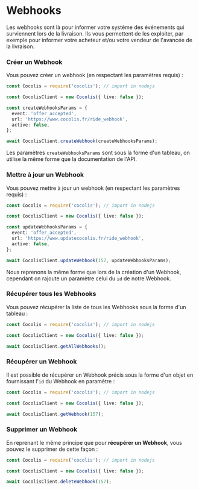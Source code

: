 # Webhooks

Les webhooks sont là pour informer votre système des événements qui surviennent lors de la livraison. Ils vous permettent de les exploiter, par exemple pour informer votre acheteur et/ou votre vendeur de l'avancée de la livraison.

### Créer un Webhook

Vous pouvez créer un webhook (en respectant les paramètres requis) :

```typescript
const Cocolis = require('cocolis'); // import in nodejs

const CocolisClient = new Cocolis({ live: false });

const createWebhooksParams = {
  event: 'offer_accepted',
  url: 'https://www.cocolis.fr/ride_webhook',
  active: false,
};

await CocolisClient.createWebhook(createWebhooksParams);
```

Les paramètres `createWebhooksParams` sont sous la forme d'un tableau, on utilise la même forme que la documentation de l'API.

### Mettre à jour un Webhook

Vous pouvez mettre à jour un webhook (en respectant les paramètres requis) :

```typescript
const Cocolis = require('cocolis'); // import in nodejs

const CocolisClient = new Cocolis({ live: false });

const updateWebhooksParams = {
  event: 'offer_accepted',
  url: 'https://www.updatecocolis.fr/ride_webhook',
  active: false,
};

await CocolisClient.updateWebhook(157, updateWebhooksParams);
```

Nous reprenons la même forme que lors de la création d'un Webhook, cependant on rajoute un paramètre celui du `id` de notre Webhook.

### Récupérer tous les Webhooks

Vous pouvez récupérer la liste de tous les Webhooks sous la forme d'un tableau :

```typescript
const Cocolis = require('cocolis'); // import in nodejs

const CocolisClient = new Cocolis({ live: false });

await CocolisClient.getAllWebhooks();
```

### Récupérer un Webhook

Il est possible de récupérer un Webhook précis sous la forme d'un objet en fournissant l'`id` du Webhook en paramètre :

```typescript
const Cocolis = require('cocolis'); // import in nodejs

const CocolisClient = new Cocolis({ live: false });

await CocolisClient.getWebhook(157);
```

### Supprimer un Webhook

En reprenant le même principe que pour **récupérer un Webhook**, vous pouvez le supprimer de cette façon :

```typescript
const Cocolis = require('cocolis'); // import in nodejs

const CocolisClient = new Cocolis({ live: false });

await CocolisClient.deleteWebhook(157);
```
